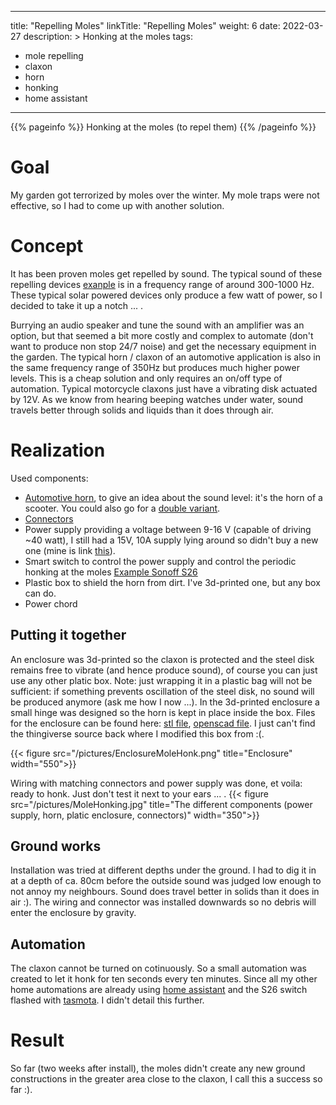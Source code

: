 
---
title: "Repelling Moles"
linkTitle: "Repelling Moles"
weight: 6
date: 2022-03-27
description: >
  Honking at the moles
tags:
 - mole repelling
 - claxon
 - horn
 - honking
 - home assistant
---

{{% pageinfo %}}
Honking at the moles (to repel them)
{{% /pageinfo %}}

# Goal

My garden got terrorized by moles over the winter. My mole traps were not effective, so I had to come up with another solution.


# Concept

It has been proven moles get repelled by sound. The typical sound of these repelling devices [exanple](https://amzn.to/3JJoisI) is in a frequency range of around 300-1000 Hz.
These typical solar powered devices only produce a few watt of power, so I decided to take it up a notch ... .

Burrying an audio speaker and tune the sound with an amplifier was an option, but that seemed a bit more costly and complex to automate (don't want to produce non stop 24/7 noise) and get the necessary equipment in the garden.
The typical horn / claxon of an automotive application is also in the same frequency range of 350Hz but produces much higher power levels. This is a cheap solution and only requires an on/off type of automation. Typical motorcycle claxons just have a vibrating disk actuated by 12V. As we know from hearing beeping watches under water, sound travels better through solids and liquids than it does through air.

# Realization 

Used components:
* [Automotive horn](https://amzn.to/3Dfz7QN), to give an idea about the sound level: it's the horn of a scooter. You could also go for a [double variant](https://amzn.to/3DjVtAW).
* [Connectors](https://amzn.to/3iKAD3S)
* Power supply providing a voltage between 9-16 V (capable of driving ~40 watt), I still had a 15V, 10A supply lying around so didn't buy a new one (mine is link [this](https://amzn.to/3IOejkC)).
* Smart switch to control the power supply and control the periodic honking at the moles [Example Sonoff S26](https://amzn.to/3DdPc9Q)
* Plastic box to shield the horn from dirt. I've 3d-printed one, but any box can do.
* Power chord 


## Putting it together

An enclosure was 3d-printed so the claxon is protected and the steel disk remains free to vibrate (and hence produce sound), of course you can just use any other platic box. 
Note: just wrapping it in a plastic bag will not be sufficient: if something prevents oscillation of the steel disk, no sound will be produced anymore (ask me how I now ...).
In the 3d-printed enclosure a small hinge was designed so the horn is kept in place inside the box. Files for the enclosure can be found here: [stl file](https://www.goosst.com/others/C%20_fakepath_firstBox2.stl), [openscad file](https://www.goosst.com/others/C%20_fakepath_firstBox.scad).
I just can't find the thingiverse source back where I modified this box from :(.

{{< figure src="/pictures/EnclosureMoleHonk.png" title="Enclosure" width="550">}}

Wiring with matching connectors and power supply was done, et voila: ready to honk. Just don't test it next to your ears ... .
{{< figure src="/pictures/MoleHonking.jpg" title="The different components (power supply, horn, platic enclosure, connectors)" width="350">}}


## Ground works

Installation was tried at different depths under the ground. I had to dig it in at a depth of ca. 80cm before the outside sound was judged low enough to not annoy my neighbours. Sound does travel better in solids than it does in air :).
The wiring and connector was installed downwards so no debris will enter the enclosure by gravity.


## Automation

The claxon cannot be turned on cotinuously. So a small automation was created to let it honk for ten seconds every ten minutes. 
Since all my other home automations are already using [home assistant](https://www.home-assistant.io) and the S26 switch flashed with [tasmota](https://tasmota.github.io/docs/Getting-Started/). I didn't detail this further.


# Result

So far (two weeks after install), the moles didn't create any new ground constructions in the greater area close to the claxon, I call this a success so far :).

